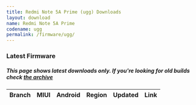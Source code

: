 ```yaml
---
title: Redmi Note 5A Prime (ugg) Downloads
layout: download
name: Redmi Note 5A Prime
codename: ugg
permalink: /firmware/ugg/
---
```


### Latest Firmware
##### This page shows latest downloads only. If you're looking for old builds check [the archive](/archive/firmware/ugg/)


<div class="table-responsive-md" id="table-wrapper">
<table id="firmware" class="compact table table-striped table-hover table-sm">
    <thead class="thead-dark">
        <tr>
            <th>Branch</th>
            <th>MIUI</th>
            <th>Android</th>
            <th>Region</th>
            <th>Updated</th>
            <th>Link</th>
        </tr>
    </thead>
    <script>loadFirmwareDownloads('ugg', 'latest')</script>
</table>
</div>

